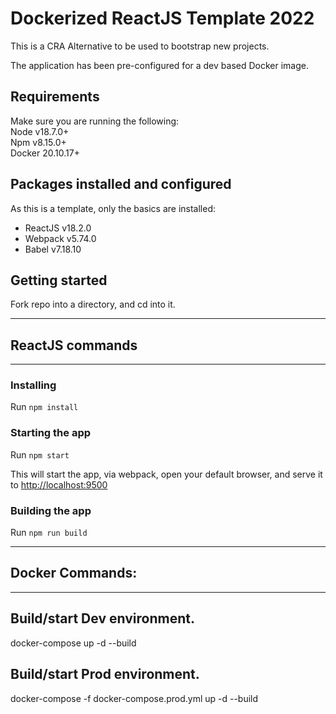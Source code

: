 # Dockerized ReactJS Template 2022

This is a CRA Alternative to be used to bootstrap new projects.

The application has been pre-configured for a dev based Docker image.

## Requirements
Make sure you are running the following:  
Node v18.7.0+  
Npm v8.15.0+  
Docker 20.10.17+

## Packages installed and configured
As this is a template, only the basics are installed:

- ReactJS v18.2.0
- Webpack v5.74.0
- Babel v7.18.10

## Getting started
Fork repo into a directory, and cd into it.

___
## ReactJS commands
___

### Installing
Run `npm install`

### Starting the app
Run `npm start`

This will start the app, via webpack, open your default browser, and serve it to [http://localhost:9500](http://localhost:9500)

### Building the app
Run `npm run build`
___
## Docker Commands:
___

## Build/start Dev environment.
docker-compose up -d --build

## Build/start Prod environment.
docker-compose -f docker-compose.prod.yml up -d --build
